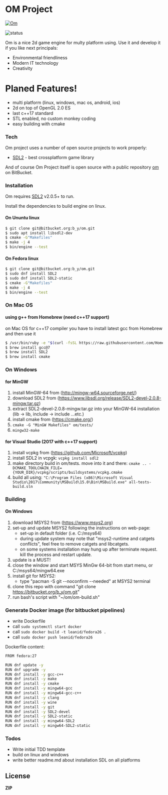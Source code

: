 # OM Project

[![Om](https://bitbucket.org/account/user/b_y/projects/OM/avatar/32)](https://bitbucket.org/account/user/b_y/projects/OM)

![status](https://ci.appveyor.com/api/projects/status/bitbucket/b_y/om)

Om is a nice 2d game engine for multy platform using. Use it and develop it if you like next principals:

  - Environmental friendliness
  - Modern IT technology
  - Creativity

# Planed Features!

  - multi platform (linux, windows, mac os, android, ios)
  - 2d on top of OpenGL 2.0 ES
  - last c++17 standard
  - STL enabled, no custom monkey coding
  - easy building with cmake

### Tech

Om project uses a number of open source projects to work properly:

* [SDL2] - best crossplatform game library

And of course Om Project itself is open source with a public repository [om](https://bitbucket.org/b_y/om)
 on BitBucket.

### Installation

Om requires [SDL2](http://libsdl.org/) v2.0.5+ to run.

Install the dependencies to build engine on linux.

#### On Ununtu linux

```sh
$ git clone git@bitbucket.org:b_y/om.git
$ sudo apt install libsdl2-dev
$ cmake -G"Makefiles" 
$ make -j 4
$ bin/engine --test
```

#### On Fedora linux
```sh
$ git clone git@bitbucket.org:b_y/om.git
$ sudo dnf install SDL2
$ sudo dnf install SDL2-static
$ cmake -G"Makefiles" 
$ make -j 4
$ bin/engine --test
```

### On Mac OS
#### using g++ from Homebrew (need c++17 support)
on Mac OS for c++17 compiler you have to install latest gcc from Homebrew and then use it
```sh
$ /usr/bin/ruby -e "$(curl -fsSL https://raw.githubusercontent.com/Homebrew/install/master/install)"
$ brew install gcc@7
$ brew install SDL2
$ brew install cmake
```

### On Windows
#### for MinGW 
1. install MinGW-64 from (http://mingw-w64.sourceforge.net/)
2. download SDL2 from (https://www.libsdl.org/release/SDL2-devel-2.0.8-mingw.tar.gz)
3. extract SDL2-devel-2.0.8-mingw.tar.gz into your MinGW-64 installation (lib -> lib, include -> include ...etc.)
4. install cmake from (https://cmake.org/)
5. ```cmake -G "MinGW Makefiles" om/tests/```
6. ```mingw32-make```

#### for Visual Studio (2017 with c++17 support)
1. install vcpkg from (https://github.com/Microsoft/vcpkg)
2. install SDL2 in vcpgk: ```vcpkg install sdl2```
3. make directory build in om/tests. move into it and there:
```cmake .. -DCMAKE_TOOLCHAIN_FILE={YOUR_DIR}/vcpkg/scripts/buildsystems/vcpkg.cmake```
4. build all using:
```"C:\Program Files (x86)\Microsoft Visual Studio\2017\Community\MSBuild\15.0\Bin\MSBuild.exe" all-tests-build.sln```

### Building
#### On Windows
1. download MSYS2 from (https://www.msys2.org)
2. set-up and update MSYS2 following the instructions on web-page:
    * set-up in default folder (i.e. C:/msys64)
    * during update system may note that "msys2-runtime and catgets conflicts", feel free to remove catgets and libcatgets.
    * on some systems installation may hung up after terminate request. kill the process and restart update.
3. update is a MUST!
4. close the window and start MSYS MinGw 64-bit from start menu, or C:/msys64/mingw64.exe
5. install git for MSYS2:
    * type "pacman -S git --noconfirm --needed" at MSYS2 terminal
6. clone this repo with command "git clone https://bitbucket.org/b_y/om.git"
7. run bash's script with "~/om/om-build.sh"

### Generate Docker image (for bitbucket pipelines)
 - write Dockerfile
 - call ```sudo systemctl start docker```
 - call ```sudo docker build -t leanid/fedora26 .```
 - call ```sudo docker push leanid/fedora26```

Dockerfile content:

```sh
FROM fedora:27

RUN dnf update -y
RUN dnf upgrade -y
RUN dnf install -y gcc-c++
RUN dnf install -y make
RUN dnf install -y cmake
RUN dnf install -y mingw64-gcc
RUN dnf install -y mingw64-gcc-c++
RUN dnf install -y clang
RUN dnf install -y wine
RUN dnf install -y git
RUN dnf install -y SDL2-devel
RUN dnf install -y SDL2-static
RUN dnf install -y mingw64-SDL2
RUN dnf install -y mingw64-SDL2-static
```

### Todos

 - Write initial TDD template
 - build on linux and windows
 - write better readme.md about installation SDL on all platforms

License
----

**ZIP**

[//]: # (These are reference links used in the body of this note and get stripped out when the markdown processor does its job. There is no need to format nicely because it shouldn't be seen. Thanks SO - http://stackoverflow.com/questions/4823468/store-comments-in-markdown-syntax)


   [SDL2]: <http://libsdl.org/>

